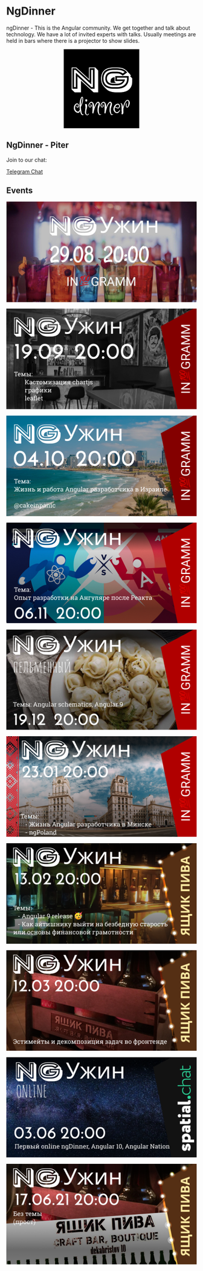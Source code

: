 # NgDinner

ngDinner - This is the Angular community. We get together and talk about technology. We have a lot of invited experts with talks. Usually meetings are held in bars where there is a projector to show slides.

<p align="center">
  <img src="https://raw.githubusercontent.com/ngDinner/Saint-Petersburg/master/images/logo_ngdinner.png" width="200" title="ngDinner logo">
</p>

## NgDinner - Piter

Join to our chat:

[Telegram Chat](https://t.me/angular_piter)

## Events

<p align="center">
  <img src="https://raw.githubusercontent.com/ngDinner/Saint-Petersburg/master/images/ngDinner1.jpg" title="ngDinner #1">
</p>

<p align="center">
  <img src="https://raw.githubusercontent.com/ngDinner/Saint-Petersburg/master/images/ngDinner2.png" title="ngDinner #2">
</p>

<p align="center">
  <img src="https://raw.githubusercontent.com/ngDinner/Saint-Petersburg/master/images/ngDinner3.png" title="ngDinner #3">
</p>

<p align="center">
  <img src="https://raw.githubusercontent.com/ngDinner/Saint-Petersburg/master/images/ngDinner4.png" title="ngDinner #4">
</p>

<p align="center">
  <img src="https://raw.githubusercontent.com/ngDinner/Saint-Petersburg/master/images/ngDinner5.png" title="ngDinner #5">
</p>

<p align="center">
  <img src="https://raw.githubusercontent.com/ngDinner/Saint-Petersburg/master/images/ngDinner6.png" title="ngDinner #6">
</p>

<p align="center">
  <img src="https://raw.githubusercontent.com/ngDinner/Saint-Petersburg/master/images/ngDinner7.png" title="ngDinner #7">
</p>

<p align="center">
  <img src="https://raw.githubusercontent.com/ngDinner/Saint-Petersburg/master/images/ngDinner8.png" title="ngDinner #8">
</p>

<p align="center">
  <img src="https://raw.githubusercontent.com/ngDinner/Saint-Petersburg/master/images/ngDinner-online-1.png" title="ngDinner online #1">
</p>

<p align="center">
  <img src="https://raw.githubusercontent.com/ngDinner/Saint-Petersburg/master/images/ngDinner9.png" title="ngDinner #9">
</p>
